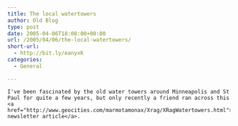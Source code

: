 ```yaml
---
title: The local watertowers
author: Old Blog
type: post
date: 2005-04-06T18:08:00+00:00
url: /2005/04/06/the-local-watertowers/
short-url:
  - http://bit.ly/eanyxK
categories:
  - General

---
```

<div class='microid-http+http:sha1:91e6813a8871156cc2233e723e168813b53a7672'>
  
    I've been fascinated by the old water towers around Minneapolis and St Paul for quite a few years, but only recently a friend ran across this <a href="http://www.geocities.com/marmotamonax/Xrag/XRagWatertowers.html">old newsletter article</a>.
  
